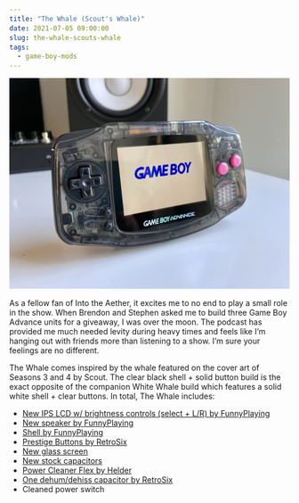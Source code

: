 ```yaml
---
title: "The Whale (Scout's Whale)"
date: 2021-07-05 09:00:00
slug: the-whale-scouts-whale
tags:
  - game-boy-mods
---
```


![The Whale (Scout's Whale)](the-whale-scouts-whale.jpeg)

As a fellow fan of Into the Aether, it excites me to no end to play a small role in the show. When Brendon and Stephen asked me to build three Game Boy Advance units for a giveaway, I was over the moon. The podcast has provided me much needed levity during heavy times and feels like I’m hanging out with friends more than listening to a show. I’m sure your feelings are no different.

The Whale comes inspired by the whale featured on the cover art of Seasons 3 and 4 by Scout. The clear black shell + solid button build is the exact opposite of the companion White Whale build which features a solid white shell + clear buttons. In total, The Whale includes:

- [New IPS LCD w/ brightness controls (select + L/R) by FunnyPlaying](https://funnyplaying.com/collections/product/products/gba)
- [New speaker by FunnyPlaying](https://funnyplaying.com/collections/product/products/clear-gba-speaker)
- [Shell by FunnyPlaying](https://funnyplaying.com/collections/product/products/mirror-clear-coustom-shell-for-gba)
- [Prestige Buttons by RetroSix](https://handheldlegend.com/products/game-boy-advance-prestige-buttons-1)
- [New glass screen](https://funnyplaying.com/collections/product/products/centering-lens-for-ips-lcd-gameboy-advance)
- [New stock capacitors](https://console5.com/store/game-boy-advance-smd-cap-kit-gba.html)
- [Power Cleaner Flex by Helder](https://heldergametech.com/shop/gba/gba-power-cleaner-flex-pcb/)
- [One dehum/dehiss capacitor by RetroSix](https://retrosix.co.uk/Dehum-Dehiss-Kit-Game-Boy-Advance-p217244008)
- Cleaned power switch

